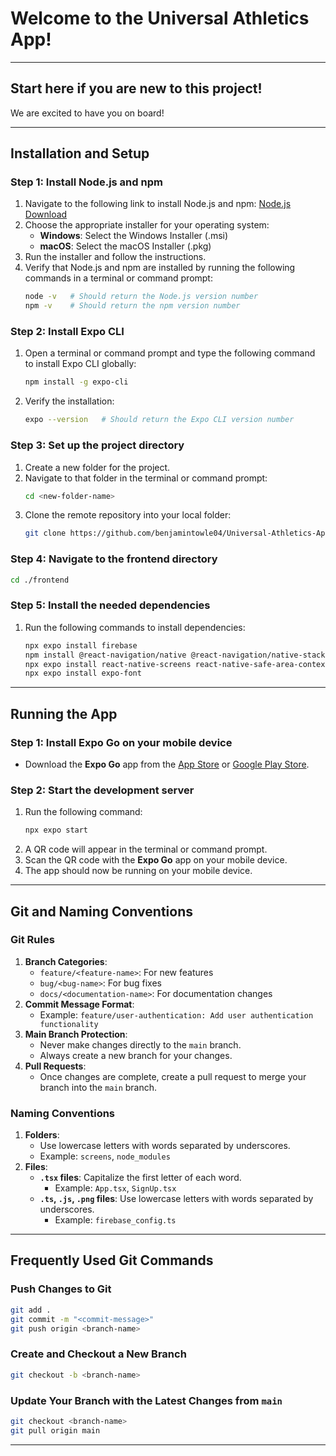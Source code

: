 # Welcome to the Universal Athletics App!

---

## Start here if you are new to this project! 
We are excited to have you on board!

---

## Installation and Setup

### Step 1: Install Node.js and npm
1. Navigate to the following link to install Node.js and npm: [Node.js Download](https://nodejs.org/en/download/)
2. Choose the appropriate installer for your operating system:
   - **Windows**: Select the Windows Installer (.msi)
   - **macOS**: Select the macOS Installer (.pkg)
3. Run the installer and follow the instructions.
4. Verify that Node.js and npm are installed by running the following commands in a terminal or command prompt:
   ```bash
   node -v   # Should return the Node.js version number
   npm -v    # Should return the npm version number
   ```

### Step 2: Install Expo CLI
1. Open a terminal or command prompt and type the following command to install Expo CLI globally:
   ```bash
   npm install -g expo-cli
   ```
2. Verify the installation:
   ```bash
   expo --version   # Should return the Expo CLI version number
   ```

### Step 3: Set up the project directory
1. Create a new folder for the project.
2. Navigate to that folder in the terminal or command prompt:
   ```bash
   cd <new-folder-name>
   ```
3. Clone the remote repository into your local folder:
   ```bash
   git clone https://github.com/benjamintowle04/Universal-Athletics-App.git
   ```

### Step 4: Navigate to the frontend directory
```bash
cd ./frontend
```

### Step 5: Install the needed dependencies
1. Run the following commands to install dependencies:
   ```bash
   npx expo install firebase
   npm install @react-navigation/native @react-navigation/native-stack
   npx expo install react-native-screens react-native-safe-area-context
   npx expo install expo-font
   ```

---

## Running the App

### Step 1: Install Expo Go on your mobile device
- Download the **Expo Go** app from the [App Store](https://apps.apple.com/) or [Google Play Store](https://play.google.com/).

### Step 2: Start the development server
1. Run the following command:
   ```bash
   npx expo start
   ```
2. A QR code will appear in the terminal or command prompt.
3. Scan the QR code with the **Expo Go** app on your mobile device.
4. The app should now be running on your mobile device.

---

## Git and Naming Conventions

### Git Rules
1. **Branch Categories**:
   - `feature/<feature-name>`: For new features
   - `bug/<bug-name>`: For bug fixes
   - `docs/<documentation-name>`: For documentation changes
2. **Commit Message Format**:
   - Example: `feature/user-authentication: Add user authentication functionality`
3. **Main Branch Protection**:
   - Never make changes directly to the `main` branch.
   - Always create a new branch for your changes.
4. **Pull Requests**:
   - Once changes are complete, create a pull request to merge your branch into the `main` branch.

### Naming Conventions
1. **Folders**:
   - Use lowercase letters with words separated by underscores.
   - Example: `screens`, `node_modules`
2. **Files**:
   - **`.tsx` files**: Capitalize the first letter of each word.
     - Example: `App.tsx`, `SignUp.tsx`
   - **`.ts`, `.js`, `.png` files**: Use lowercase letters with words separated by underscores.
     - Example: `firebase_config.ts`

---

## Frequently Used Git Commands

### Push Changes to Git
```bash
git add .
git commit -m "<commit-message>"
git push origin <branch-name>
```

### Create and Checkout a New Branch
```bash
git checkout -b <branch-name>
```

### Update Your Branch with the Latest Changes from `main`
```bash
git checkout <branch-name>
git pull origin main
```

---
